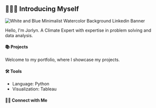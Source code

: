 ## 🙋🏻‍♀️ Introducing Myself
![White and Blue Minimalist Watercolor Background Linkedin Banner](https://github.com/JorlynLG/JorlynLG/assets/39361211/34b32ce7-4914-47ac-9f74-8587fd96153f)

Hello, I'm Jorlyn. A Climate Expert with expertise in problem solving and data analysis. 

#### 📚 Projects
Welcome to my portfolio, where I showcase my projects. 

#### 🛠️ Tools
* Language: Python
* Visualization: Tableau

#### 👋🏻 Connect with Me
<!--
**JorlynLG/JorlynLG** is a ✨ _special_ ✨ repository because its `README.md` (this file) appears on your GitHub profile.

Here are some ideas to get you started:

- 🔭 I’m currently working on ...
- 🌱 I’m currently learning ...
- 👯 I’m looking to collaborate on ...
- 🤔 I’m looking for help with ...
- 💬 Ask me about ...
- 📫 How to reach me: ...
- 😄 Pronouns: ...
- ⚡ Fun fact: ...
-->

